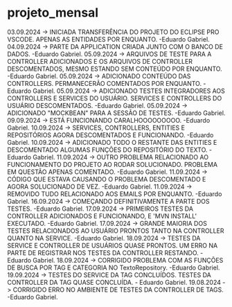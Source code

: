 # projeto_mensal
03.09.2024 -> INICIADA TRANSFERÊNCIA DO PROJETO DO ECLIPSE PRO VSCODE. APENAS AS ENTIDADES POR ENQUANTO. -Eduardo Gabriel.
04.09.2024 -> PARTE DA APPLICATION CRIADA JUNTO COM O BANCO DE DADOS. -Eduardo Gabriel.
05.09.2024 -> ARQUIVOS DE TESTE PARA A CONTROLLER ADICIONADOS E OS ARQUIVOS DE CONTROLLER DESCOMENTADOS, MESMO ESTANDO SEM CONTEÚDO POR ENQUANTO. -Eduardo Gabriel.
05.09.2024 -> ADICIONADO CONTEÚDO DAS CONTROLLERS. PERMANECERÃO COMENTADOS POR ENQUANTO. -Eduardo Gabriel.
05.09.2024 -> ADICIONADO TESTES INTEGRADORES AOS CONTROLLERS E SERVICES DO USUÁRIO. SERVICES E CONTROLLERS DO USUÁRIO DESCOMENTADOS. -Eduardo Gabriel.
05.09.2024 -> ADICIONADO "MOCKBEAN" PARA A SESSÃO DE TESTES. -Eduardo Gabriel.
09.09.2024 -> ESTÁ FUNCIONANDO CARALHOOOOOOOOO. -Eduardo Gabriel.
10.09.2024 -> SERVICES, CONTROLLERS, ENTITIES E REPOSITÓRIOS AGORA DESCOMENTADOS E FUNCIONANDO. -Eduardo Gabriel.
10.09.2024 -> ADICIONADO TODO O RESTANTE DAS ENTITIES E DESCOMENTADO ALGUMAS FUNÇÕES DO REPOSITÓRIO DO TEXTO. -Eduardo Gabriel.
11.09.2024 -> OUTRO PROBLEMA RELACIONADO AO FUNCIONAMENTO DO PROJETO AO RODAR SOLUCIONADO. PROBLEMA EM QUESTÃO APENAS COMENTADO. -Eduardo Gabriel.
11.09.2024 -> CÓDIGO QUE ESTAVA CAUSANDO O PROBLEMA DESCOMENTADO E AGORA SOLUCIONADO DE VEZ. -Eduardo Gabriel.
11.09.2024 -> REMOVIDO TUDO RELACIONADO AOS EMAILS POR ENQUANTO. -Eduardo Gabriel.
16.09.2024 -> COMEÇANDO DEFINITIVAMENTE A PARTE DOS TESTES. -Eduardo Gabriel.
17.09.2024 -> PRIMEIROS TESTES DA CONTROLLER ADICIONADOS E FUNCIONANDO, E 'MVN INSTALL' EXECUTADO. -Eduardo Gabriel.
17.09.2024 -> GRANDE MAIORIA DOS TESTES RELACIONADOS AO USUÁRIO PRONTOS TANTO NA CONTROLLER QUANTO NA SERVICE. -Eduardo Gabriel.
18.09.2024 -> TESTES DA SERVICE E CONTROLLER DE USUÁRIOS QUASE PRONTOS. UM ERRO NA PARTE DE REGISTRAR NOS TESTES DA CONTROLLER RESTANDO. -Eduardo Gabriel.
18.09.2024 -> CORRIGIDO PROBLEMA COM AS FUNÇÕES DE BUSCA POR TAG E CATEGORIA NO TextoRepository. -Eduardo Gabriel.
19.09.2024 -> TESTES DO SERVICE DA TAG CONCLUÍDOS. TESTES DA CONTROLLER DA TAG QUASE CONCLUÍDA. - Eduardo Gabriel.
19.08.2024 -> CORRIGIDO ERRO NO AMBIENTE DE TESTES DA CONTROLLER DE TAGS. -Eduardo Gabriel.